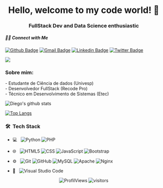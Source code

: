 <h1 align="center">Hello, welcome to my code world! 🤘</h1>

<h3 align="center">FullStack Dev and Data Science enthusiastic</h3>

##### 🤝🏻 Connect with Me 

[![Github Badge](https://img.shields.io/badge/-Github-000?style=flat-square&logo=Github&logoColor=white&link=https://github.com/diegoavedissian)](https://github.com/diegoavedissian)
[![Gmail Badge](https://img.shields.io/badge/-Gmail-c14438?style=flat-square&logo=Gmail&logoColor=white&link=mailto:diegoavedissian@gmail.com)](mailto:diegoavedissian@gmail.com)
[![Linkedin Badge](https://img.shields.io/badge/-LinkedIn-blue?style=flat-square&logo=Linkedin&logoColor=white&link=https://www.linkedin.com/in/diegoavedissian/)](https://www.linkedin.com/in/diegoavedissian/)
[![Twitter Badge](https://img.shields.io/badge/-Twitter-blue?style=flat-square&logo=Twitter&logoColor=white&link=https://twitter.com/AvedissianDiego)](https://twitter.com/AvedissianDiego)
<!--<a href="https://www.instagram.com/diegoavedissian/"><img src="https://img.shields.io/badge/-Instagram-c13584?style=flat&labelColor=c13584&logo=instagram&logoColor=white"></a>-->
<a href="mailto:davedissian@hotmail.com"><img src="https://img.shields.io/badge/-Outlook-0078D4?style=flat&logo=Microsoft-Outlook&logoColor=white"></a>
<h3>Sobre mim:</h3>
- Estudante de Ciência de dados (Univesp) </br>
- Desenvolvedor FullStack (Recode Pro) </br>
- Técnico em Desenvolvimento de Sistemas (Etec) </br>

![Diego's github stats](https://github-readme-stats.vercel.app/api?username=diegoavedissian&show_icons=true&theme=radical)

[![Top Langs](https://github-readme-stats.vercel.app/api/top-langs/?username=diegoavedissian&layout=compact&theme=radical)](https://github.com/diegoavedissian/github-readme-stats)

<h3>🛠 &nbsp;Tech Stack</h3>

- 💻 &nbsp;
  ![Python](https://img.shields.io/badge/Python%20-%2314354C.svg?&style=flat&logo=python&logoColor=white)
  ![PHP](https://img.shields.io/badge/PHP-%23777BB4.svg?&style=flat&logo=php&logoColor=white)
- 🌐 &nbsp;
  ![HTML5](https://img.shields.io/badge/HTML5%20-%23E34F26.svg?&style=flat&logo=html5&logoColor=white)
  ![CSS](https://img.shields.io/badge/CSS3%20-%231572B6.svg?&style=flat&logo=css3&logoColor=white)
  ![JavaScript](https://img.shields.io/badge/JavaScript%20-%23323330.svg?&style=flat&logo=javascript&logoColor=%23F7DF1E)
  ![Bootstrap](https://img.shields.io/badge/BootStrap%20-%23563D7C.svg?&style=flat&logo=bootstrap&logoColor=white)
  
- ⚙️ &nbsp;
  ![Git](https://img.shields.io/badge/Git%20-%23F05033.svg?&style=flat&logo=git&logoColor=white)
  ![GitHub](https://img.shields.io/badge/GitHub%20-%23121011.svg?&style=flat&logo=github&logoColor=white)
  ![MySQL](https://img.shields.io/badge/MySQL-%2300f.svg?&style=flat&logo=mysql&logoColor=white)
  ![Apache](https://img.shields.io/badge/Apache%20-%23D42029.svg?&style=flat&logo=apache&logoColor=white)
  ![Nginx](https://img.shields.io/badge/Nginx%20-%23009639.svg?&style=flat&logo=nginx&logoColor=white)
  
- 🔧 &nbsp;
  ![Visual Studio Code](https://img.shields.io/badge/-Visual%20Studio%20Code-333333?style=flat&logo=visual-studio-code&logoColor=007ACC)

<p align="center">
  <img alt="ProfilViews" src="https://views.whatilearened.today/views/github/diegoavedissian/diegoavedissian.svg" />
  <img alt="visitors" src="https://visitor-badge.glitch.me/badge?page_id=diegoavedissian.diegoavedissian" />
</p>
